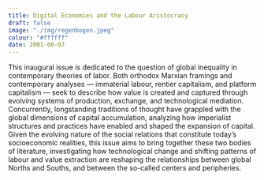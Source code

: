 ```yaml
---
title: Digital Economies and the Labour Aristocracy
draft: false
image: "./img/regenbogen.jpeg"
colour: "#ffffff"
date: 2001-08-07
---
```

This inaugural issue is dedicated to the question of global inequality in contemporary theories of labor. Both orthodox Marxian framings and contemporary analyses — immaterial labour, rentier capitalism, and platform capitalism — seek to describe how value is created and captured through evolving systems of production, exchange, and technological mediation. Concurrently, longstanding traditions of thought have grappled with the global dimensions of capital accumulation, analyzing how imperialist structures and practices have enabled and shaped the expansion of capital. Given the evolving nature of the social relations that constitute today’s socioeconomic realities, this issue aims to bring together these two bodies of literature, investigating how technological change and shifting patterns of labour and value extraction are reshaping the relationships between global Norths and Souths, and between the so-called centers and peripheries.